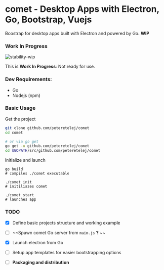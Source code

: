 # comet - Desktop Apps with Electron, Go, Bootstrap, Vuejs

Boostrap for desktop apps built with Electron and powered by Go. __WIP__

### Work In Progress
![stability-wip](https://img.shields.io/badge/stability-work_in_progress-lightgrey.svg)

This is __Work In Progress__: Not ready for use.


### Dev Requirements:

- Go
- Nodejs (npm)
	
### Basic Usage

Get the project
``` bash
git clone github.com/peteretelej/comet 
cd comet

# or via go get
go get -u github.com/peteretelej/comet
cd $GOPATH/src/github.com/peteretelej/comet
```


Initialize and launch
```
go build 
# compiles ./comet executable

./comet init
# initiliazes comet

./comet start
# launches app
```


### TODO

- [x] Define basic projects structure and working example
- [ ] ~~Spawn comet Go server from `main.js` __?__ ~~
- [x] Launch electron from Go
- [ ] Setup app templates for easier bootstrapping options
- [ ] __Packaging and distribution__

